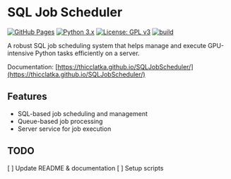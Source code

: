 # SQL Job Scheduler

[![GitHub Pages](https://img.shields.io/badge/docs-GitHub%20Pages-blue)](https://thicclatka.github.io/SQLJobScheduler/)
[![Python 3.x](https://img.shields.io/badge/python-3.x-blue.svg)](https://www.python.org/downloads/)
[![License: GPL v3](https://img.shields.io/badge/License-GPLv3-blue.svg)](LICENSE)
[![build](https://github.com/thicclatka/CLAH_IA/actions/workflows/build.yml/badge.svg)](https://github.com/thicclatka/SQLJobScheduler/actions/workflows/build.yml)

A robust SQL job scheduling system that helps manage and execute GPU-intensive Python tasks efficiently on a server.

Documentation: [https://thicclatka.github.io/SQLJobScheduler/](https://thicclatka.github.io/SQLJobScheduler/)

## Features

- SQL-based job scheduling and management
- Queue-based job processing
- Server service for job execution

## TODO

[ ] Update README & documentation
[ ] Setup scripts

